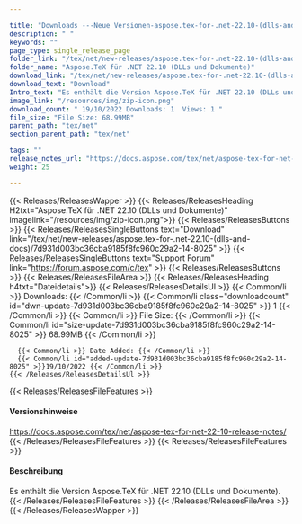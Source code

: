 ```yaml
---

title: "Downloads ---Neue Versionen-aspose.tex-for-.net-22.10-(dlls-and-docs)"
description: " "
keywords: ""
page_type: single_release_page
folder_link: "/tex/net/new-releases/aspose.tex-for-.net-22.10-(dlls-and-docs)/"
folder_name: "Aspose.TeX für .NET 22.10 (DLLs und Dokumente)"
download_link: "/tex/net/new-releases/aspose.tex-for-.net-22.10-(dlls-and-docs)/7d931d003bc36cba9185f8fc960c29a2-14-8025"
download_text: "Download"
Intro_text: "Es enthält die Version Aspose.TeX für .NET 22.10 (DLLs und Dokumente)."
image_link: "/resources/img/zip-icon.png"
download_count: " 19/10/2022 Downloads: 1  Views: 1 "
file_size: "File Size: 68.99MB"
parent_path: "tex/net"
section_parent_path: "tex/net"

tags: ""
release_notes_url: "https://docs.aspose.com/tex/net/aspose-tex-for-net-22-10-release-notes/"
weight: 25

---
```


{{< Releases/ReleasesWapper >}}
  {{< Releases/ReleasesHeading H2txt="Aspose.TeX für .NET 22.10 (DLLs und Dokumente)" imagelink="/resources/img/zip-icon.png">}}
  {{< Releases/ReleasesButtons >}}
    {{< Releases/ReleasesSingleButtons text="Download" link="/tex/net/new-releases/aspose.tex-for-.net-22.10-(dlls-and-docs)/7d931d003bc36cba9185f8fc960c29a2-14-8025" >}}
    {{< Releases/ReleasesSingleButtons text="Support Forum" link="https://forum.aspose.com/c/tex" >}}
  {{< Releases/ReleasesButtons >}}
  {{< Releases/ReleasesFileArea >}}
    {{< Releases/ReleasesHeading h4txt="Dateidetails">}}
    {{< Releases/ReleasesDetailsUl >}}
      {{< Common/li >}} Downloads: {{< /Common/li >}}
      {{< Common/li class="downloadcount" id="dwn-update-7d931d003bc36cba9185f8fc960c29a2-14-8025" >}} 1 {{< /Common/li >}}
      {{< Common/li >}} File Size: {{< /Common/li >}}
      {{< Common/li id="size-update-7d931d003bc36cba9185f8fc960c29a2-14-8025" >}} 68.99MB {{< /Common/li >}}

      {{< Common/li >}} Date Added: {{< /Common/li >}}
      {{< Common/li id="added-update-7d931d003bc36cba9185f8fc960c29a2-14-8025" >}}19/10/2022 {{< /Common/li >}}
    {{< /Releases/ReleasesDetailsUl >}}

  {{< Releases/ReleasesFileFeatures >}}
      <h4>Versionshinweise</h4><div> <a href='https://docs.aspose.com/tex/net/aspose-tex-for-net-22-10-release-notes/'>https://docs.aspose.com/tex/net/aspose-tex-for-net-22-10-release-notes/</a></div>
  {{< /Releases/ReleasesFileFeatures >}}
  {{< Releases/ReleasesFileFeatures >}}
      <h4>Beschreibung</h4><div class="HTMLDescription"> Es enthält die Version Aspose.TeX für .NET 22.10 (DLLs und Dokumente).</div>
  {{< /Releases/ReleasesFileFeatures >}}
 {{< /Releases/ReleasesFileArea >}}
{{< /Releases/ReleasesWapper >}}



